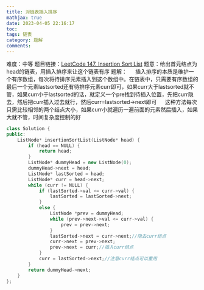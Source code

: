 ```yaml
---
title: 对链表插入排序
mathjax: true
date: 2023-04-05 22:16:17
toc:
tags: 链表
category: 题解
comments:
---
```

难度：中等
题目链接：[LeetCode 147. Insertion Sort List](https://leetcode.cn/problems/insertion-sort-list/)
题意：给出首元结点为head的链表，用插入排序来让这个链表有序
题解：
&emsp;  插入排序的本质是维护一个有序数组，每次将待排序元素插入到这个数组中。在链表中，只需要有序数组的最后一个元素lastsorted还有待排序元素curr即可，如果curr大于lastsorted就不管，如果curr小于lastsorted的话，就定义一个pre找到待插入位置，先把curr隐去，然后把curr插入过去就行，然后curr=lastsorted->next即可
&emsp; 这种方法每次只需比较相邻的两个结点大小，如果curr小就遍历一遍前面的元素然后插入，如果大就不管，时间复杂度控制的好
```c++
class Solution {
public:
    ListNode* insertionSortList(ListNode* head) {
        if (head == NULL) {
            return head;
        }
        ListNode* dummyHead = new ListNode(0);
        dummyHead->next = head;
        ListNode* lastSorted = head;
        ListNode* curr = head->next;
        while (curr != NULL) {
            if (lastSorted->val <= curr->val) {
                lastSorted = lastSorted->next;
            } 
            else {
                ListNode *prev = dummyHead;
                while (prev->next->val <= curr->val) {
                    prev = prev->next;
                }
                lastSorted->next = curr->next;//隐去curr结点
                curr->next = prev->next;
                prev->next = curr;//插入curr结点
            }
            curr = lastSorted->next;//注意curr结点可以重用
        }
        return dummyHead->next;
    }
};
```